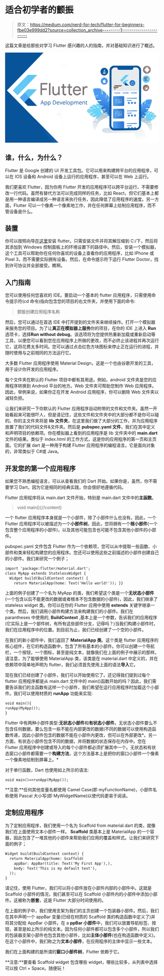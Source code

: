 # 适合初学者的颤振

> 原文：<https://medium.com/nerd-for-tech/flutter-for-beginners-fbe03e999dd2?source=collection_archive---------1----------------------->

这篇文章是给那些对学习 Flutter 感兴趣的人的指南，并对基础知识进行了概述。

![](img/d114d982d9be1b14f2321fcd420cc5ce.png)

## 谁，什么，为什么？

Flutter 是 Google 创建的 UI 开发工具包。它可以用来构建跨平台的应用程序，可以在 IOS 设备和 Android 设备上运行的应用程序，甚至可以在 Web 上运行。

我们更喜欢 Flutter，因为你用 Flutter 开发的应用程序可以跨平台运行，不需要修改一行代码。虽然有替代方法可以完成同样的任务，比如 React，但它们基本上都是用一种语言编译成另一种语言来执行任务，因此降低了应用程序的速度。另一方面，Flutter 可以一个像素一个像素地工作，并在任何屏幕上绘制应用程序，而不管设备是什么。

## 装置

你可以按照向导[在这里](https://flutter.dev/docs/get-started/install)安装 flutter。只需安装文件并将其解压缩到 C:/下，然后将其添加到 Windows 控制面板上的环境设置下的路径中。然后，安装一个模拟器，这个工具可以帮助你在任何你喜欢的设备上查看你的应用程序，比如 IPhone 或 Pixel 3，而不需要实际拥有设备。然后，在命令提示符下运行 Flutter Doctor，找到许可协议并全部接受。瞧啊。

## 入门指南

您可以使用任何您喜欢的 IDE。要启动一个基本的 flutter 应用程序，只需使用命令提示符(cd 命令)指向包含您的项目的右文件夹，并使用下面的命令:

> 颤振创建应用程序名称

然后，您可以通过在首选 IDE 中打开提到的文件夹来继续操作。打开一个模拟器来服务您的项目。为了让**真正在模拟器上服务**你的项目，在你的 IDE 上进入 **Run** 选项卡，选择**Run without debug**。该选项将为您提供热重新加载或重新启动等工具，以便您可以看到您在应用程序上所做的更改，而不必终止该进程并再次运行它，这将花费太多时间。您可以通过点击红色方块图标来停止正在运行的进程，并随时使用与之前相同的方法运行它。

大多数 Flutter 应用程序使用 Material Design，这是一个也由谷歌开发的工具，用于设计你开发的应用程序。

每个文件夹在默认的 Flutter 项目中都有其用途。例如，android 文件夹是您的应用程序转换到 Android 平台的地方。Web 文件夹可帮助您制作 Web 应用程序。因此，举例来说，如果你正在开发 Android 应用程序，你可以删除 Web 文件夹以减轻负担。

让我们来研究一下你默认的 Flutter 应用程序自动附带的文件和文件夹。虽然一开始看起来可能很吓人，但是请记住，这些文件和文件夹中的大部分都不是你可以碰的。你的主文件夹将是 **lib 文件夹**，在这里我们做了大部分的工作，并为应用程序放置了我们的代码文件&文件夹。然后是 **pubspec.yaml 文件**，我们在其中定义和声明项目的依赖项。你在模拟器上看到的应用程序是 lib 文件夹中的 **main.dart** 文件的结果。类似于 index.html 的工作方式，这是你的应用程序的第一页和主页面。它的扩展 dart 是一种用于构建 Flutter 应用程序的编程语言。它是面向对象的，非常类似于 C#或 Java。

## 开发您的第一个应用程序

如果您不熟悉编程语言，可以从查看我们的 Dart 开始。如果你是，虽然，你不需要学习 Dart，因为它是相同的经典实践，你会很好地遵循代码。

Flutter 应用程序将从 main.dart 文件开始，特别是 main.dart 文件中的**主函数**。

> void main(){//content}

一个 flutter 应用程序本身就是一个小部件，除了小部件什么也没有。因此，一个 Flutter 应用程序可以被描述为一个**小部件树**。因此，您将拥有一个**根小部件**(一个包含整个应用程序的小部件)，以及其他可能包含也可能不包含其他小部件的小部件。

pubspec.yaml 文件包含 Flutter 作为一个依赖项，您可以从中提取一些函数、小部件和类来轻松构建您的应用程序。您还可以使用这些之前描述的小部件创建自己的小部件。我们来研究一个例子；

```
import 'package:flutter/material.dart';
class MyApp extends StatelessWidget {
  Widget build(BuildContext context) {
    return MaterialApp(home: Text('Hello world!')); }}
```

上面的例子创建了一个名为 MyApp 的类，我们希望这个类是一个**无状态小部件**(一个包含以后不能更改的数据或者根本不包含数据的小部件)，因此，我们继承了 stateless widget 类。你可以在你的 Flutter 应用中使用 **extends** 关键字继承一个类。然后，我们调用小部件构建方法来构建我们的小部件。我们在 parantheses 中使用的, **BuildContext** ,基本上是一个参数，告诉我们的应用程序(它实际上是一个部件树，有所有这些部件分支，记得吗？)当我们构建小部件时，我们在应用程序中的位置。到目前为止，我们已经创建了一个空的小部件。

在我们的新小部件中，我们返回了 **MaterialApp 类**。这个类是 flutter 应用程序的核心组件，在它的构造函数中，包含了所有基本的小部件。你可以创建一个导航栏，一个按钮，一个图标，甚至是纯文本，就像我们在上面的例子中展示的那样。请注意，为了能够使用 MaterialApp 类，该类是在 material.dart 中定义的，并在依赖项中简单地声明为 flutter，我们必须首先使用上面的语法**导入**它。

现在我们已经创建了小部件，我们可以开始使用它了。还记得我们提到过每个 flutter 应用程序都是从 main.dart 文件中的 main()函数开始的吗？因此，我们需要告诉我们的主函数有这样一个小部件，我们希望在运行应用程序时加载这个小部件。我们可以使用材质的 **runApp** 功能来实现:

```
void main(){
runApp(MyApp());
}
```

Flutter 中有两种小部件类型:**无状态小部件**和**有状态小部件**。无状态小部件要么不包含任何数据，要么包含一些不能在内部更改的数据(不同的数据可以使用构造函数传递，因此小部件包含的数据不能在小部件内更改，但可以在外部更改*。另一方面，有状态小部件包含不同的数据，并将数据的状态保存在内存中。您在 Flutter 应用程序中创建或导入的每个小部件都必须扩展其中一个。无状态和有状态窗口小部件都需要一个**构建方法**，这个方法基本上是把你的窗口小部件一个像素一个像素地绘制到屏幕上。*

对于单行函数，Dart 也使用如上所示的语法:

```
void main()=>runApp(MyApp());
```

**注意:**任何其他变量名都使用 Camel Case(即 myFunctionName)，小部件名称使用 Pascal 大小写(即 MyWidgetName)以使代码更易于阅读。

## 定制应用程序

为了定制应用程序，我们使用一个名为 Scaffold from material.dart 的类，就像我们在上面使用文本小部件一样。 **Scaffold** 类基本上是 MaterialApp 的一个容器，因此包含了一堆其他的小部件来帮助我们应用的覆盖和样式。让我们来研究下面的例子；

```
Widget build(BuildContext context) {
  return MaterialApp(home: Scaffold(
    appBar: AppBar(title: Text('My First App'),),
    body: Text('This is my default text'),
  ));
}
```

请记住，使用 Flutter，我们可以将小部件放在小部件内部的小部件中。这就是 Scaffold 小部件的情况，我们甚至可以在 Scaffold 小部件内的小部件中添加小部件。这被称为**嵌套**，这是 Flutter 大部分时间使用的。

在上面的例子中，我们使用支架为我们的主页创建一个包装器小部件。然后，我们在其中声明一个 appBar 变量(已经在材质的 Scaffold 类的构造函数中定义了)并将其分配给 AppBar 小部件。在 a **ppBar 小部件**中，我们可以放置导航标签、按钮，甚至是如上所示的纯文本。因为任何小部件都可以包含多个小部件，所以我们的包装器支架小部件也包含其他小部件，比如**主体小部件**(也在构造函数中定义)。在这个小部件中，我们称之为**文本小部件**，在应用程序的主体中显示一些文本。

我们在上面构建的是所谓的**窗口小部件树**，Flutter 依赖于它。

**注意:**要查看 Scaffold widget 包含哪些 widget，哪些比较多，从列表中选择可以按 Ctrl + Space。随便玩！